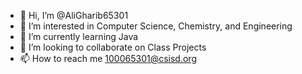 - 👋 Hi, I’m @AliGharib65301
- 👀 I’m interested in Computer Science, Chemistry, and Engineering
- 🌱 I’m currently learning Java
- 💞️ I’m looking to collaborate on Class Projects
- 📫 How to reach me 100065301@csisd.org

<!---
AliGharib65301/AliGharib65301 is a ✨ special ✨ repository because its `README.md` (this file) appears on your GitHub profile.
You can click the Preview link to take a look at your changes.
--->

